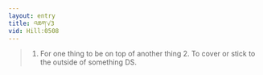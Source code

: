 ```yaml
---
layout: entry
title: འཆག་√3
vid: Hill:0508
---
```

> 1. For one thing to be on top of another thing 2. To cover or stick to the outside of something DS.
